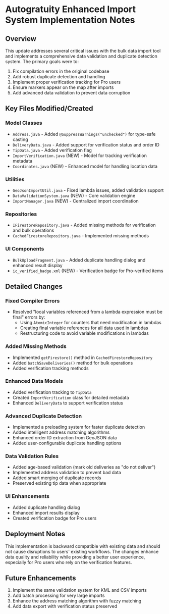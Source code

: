 # Autogratuity Enhanced Import System Implementation Notes

## Overview

This update addresses several critical issues with the bulk data import tool and implements a comprehensive data validation and duplicate detection system. The primary goals were to:

1. Fix compilation errors in the original codebase
2. Add robust duplicate detection and handling
3. Implement proper verification tracking for Pro users
4. Ensure markers appear on the map after imports
5. Add advanced data validation to prevent data corruption

## Key Files Modified/Created

### Model Classes
- `Address.java` - Added `@SuppressWarnings("unchecked")` for type-safe casting
- `DeliveryData.java` - Added support for verification status and order ID
- `TipData.java` - Added verification flag
- `ImportVerification.java` (NEW) - Model for tracking verification metadata
- `Coordinates.java` (NEW) - Enhanced model for handling location data

### Utilities
- `GeoJsonImportUtil.java` - Fixed lambda issues, added validation support
- `DataValidationSystem.java` (NEW) - Core validation engine
- `ImportManager.java` (NEW) - Centralized import coordination

### Repositories
- `IFirestoreRepository.java` - Added missing methods for verification and bulk operations
- `CachedFirestoreRepository.java` - Implemented missing methods

### UI Components
- `BulkUploadFragment.java` - Added duplicate handling dialog and enhanced result display
- `ic_verified_badge.xml` (NEW) - Verification badge for Pro-verified items

## Detailed Changes

### Fixed Compiler Errors
- Resolved "local variables referenced from a lambda expression must be final" errors by:
  - Using `AtomicInteger` for counters that need modification in lambdas
  - Creating final variable references for all data used in lambdas
  - Restructuring code to avoid variable modifications in lambdas

### Added Missing Methods
- Implemented `getFirestore()` method in `CachedFirestoreRepository`
- Added `batchSaveDeliveries()` method for bulk operations
- Added verification tracking methods

### Enhanced Data Models
- Added verification tracking to `TipData`
- Created `ImportVerification` class for detailed metadata
- Enhanced `DeliveryData` to support verification status

### Advanced Duplicate Detection
- Implemented a preloading system for faster duplicate detection
- Added intelligent address matching algorithms
- Enhanced order ID extraction from GeoJSON data
- Added user-configurable duplicate handling options

### Data Validation Rules
- Added age-based validation (mark old deliveries as "do not deliver")
- Implemented address validation to prevent bad data
- Added smart merging of duplicate records
- Preserved existing tip data when appropriate

### UI Enhancements
- Added duplicate handling dialog
- Enhanced import results display
- Created verification badge for Pro users

## Deployment Notes

This implementation is backward compatible with existing data and should not cause disruptions to users' existing workflows. The changes enhance data quality and reliability while providing a better user experience, especially for Pro users who rely on the verification features.

## Future Enhancements

1. Implement the same validation system for KML and CSV imports
2. Add batch processing for very large imports
3. Enhance the address matching algorithm with fuzzy matching
4. Add data export with verification status preserved
